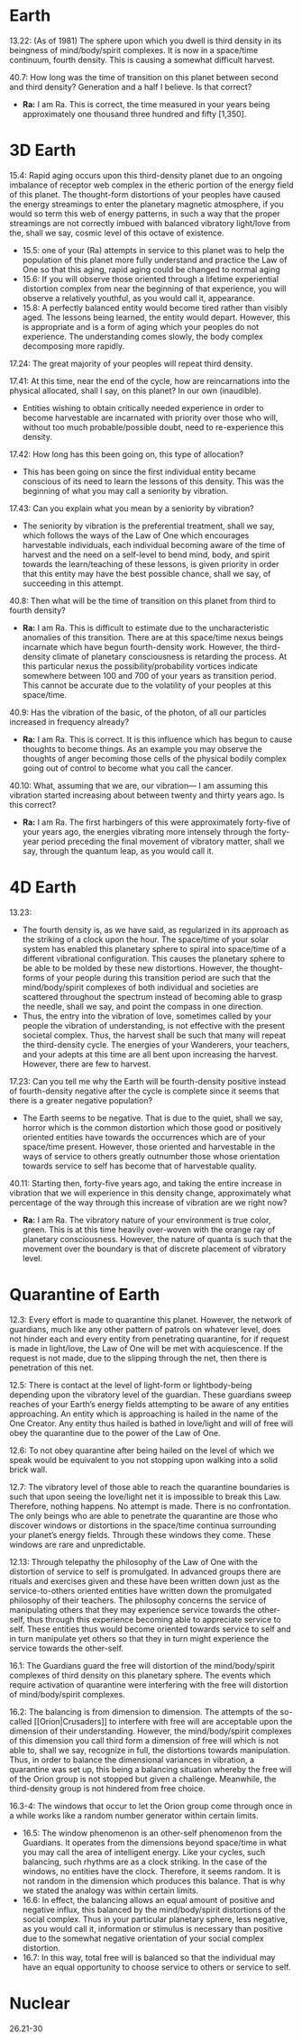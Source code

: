# Earth
13.22: (As of 1981) The sphere upon which you dwell is third density in its beingness of mind/body/spirit complexes. It is now in a space/time continuum, fourth density. This is causing a somewhat difficult harvest.

40.7: How long was the time of transition on this planet between second and third density? Generation and a half I believe. Is that correct?
- **Ra:** I am Ra. This is correct, the time measured in your years being approximately one thousand three hundred and fifty [1,350].
# 3D Earth
15.4: Rapid aging occurs upon this third-density planet due to an ongoing imbalance of receptor web complex in the etheric portion of the energy field of this planet. The thought-form distortions of your peoples have caused the energy streamings to enter the planetary magnetic atmosphere, if you would so term this web of energy patterns, in such a way that the proper streamings are not correctly imbued with balanced vibratory light/love from the, shall we say, cosmic level of this octave of existence.
- 15.5: one of your (Ra) attempts in service to this planet was to help the population of this planet more fully understand and practice the Law of One so that this aging, rapid aging could be changed to normal aging
- 15.6: If you will observe those oriented through a lifetime experiential distortion complex from near the beginning of that experience, you will observe a relatively youthful, as you would call it, appearance.
- 15.8: A perfectly balanced entity would become tired rather than visibly aged. The lessons being learned, the entity would depart. However, this is appropriate and is a form of aging which your peoples do not experience. The understanding comes slowly, the body complex decomposing more rapidly.

17.24: The great majority of your peoples will repeat third density.

17.41: At this time, near the end of the cycle, how are reincarnations into the physical allocated, shall I say, on this planet? In our own (inaudible).
- Entities wishing to obtain critically needed experience in order to become harvestable are incarnated with priority over those who will, without too much probable/possible doubt, need to re-experience this density.

17.42: How long has this been going on, this type of allocation?
- This has been going on since the first individual entity became conscious of its need to learn the lessons of this density. This was the beginning of what you may call a seniority by vibration.

17.43: Can you explain what you mean by a seniority by vibration?
- The seniority by vibration is the preferential treatment, shall we say, which follows the ways of the Law of One which encourages harvestable individuals, each individual becoming aware of the time of harvest and the need on a self-level to bend mind, body, and spirit towards the learn/teaching of these lessons, is given priority in order that this entity may have the best possible chance, shall we say, of succeeding in this attempt.

40.8: Then what will be the time of transition on this planet from third to fourth density?
- **Ra:** I am Ra. This is difficult to estimate due to the uncharacteristic anomalies of this transition. There are at this space/time nexus beings incarnate which have begun fourth-density work. However, the third-density climate of planetary consciousness is retarding the process. At this particular nexus the possibility/probability vortices indicate somewhere between 100 and 700 of your years as transition period. This cannot be accurate due to the volatility of your peoples at this space/time.

40.9: Has the vibration of the basic, of the photon, of all our particles increased in frequency already?
- **Ra:** I am Ra. This is correct. It is this influence which has begun to cause thoughts to become things. As an example you may observe the thoughts of anger becoming those cells of the physical bodily complex going out of control to become what you call the cancer.

40.10: What, assuming that we are, our vibration— I am assuming this vibration started increasing about between twenty and thirty years ago. Is this correct?
- **Ra:** I am Ra. The first harbingers of this were approximately forty-five of your years ago, the energies vibrating more intensely through the forty-year period preceding the final movement of vibratory matter, shall we say, through the quantum leap, as you would call it.
# 4D Earth
13.23:
- The fourth density is, as we have said, as regularized in its approach as the striking of a clock upon the hour. The space/time of your solar system has enabled this planetary sphere to spiral into space/time of a different vibrational configuration. This causes the planetary sphere to be able to be molded by these new distortions. However, the thought-forms of your people during this transition period are such that the mind/body/spirit complexes of both individual and societies are scattered throughout the spectrum instead of becoming able to grasp the needle, shall we say, and point the compass in one direction.  
- Thus, the entry into the vibration of love, sometimes called by your people the vibration of understanding, is not effective with the present societal complex. Thus, the harvest shall be such that many will repeat the third-density cycle. The energies of your Wanderers, your teachers, and your adepts at this time are all bent upon increasing the harvest. However, there are few to harvest.

17.23: Can you tell me why the Earth will be fourth-density positive instead of fourth-density negative after the cycle is complete since it seems that there is a greater negative population?
- The Earth seems to be negative. That is due to the quiet, shall we say, horror which is the common distortion which those good or positively oriented entities have towards the occurrences which are of your space/time present. However, those oriented and harvestable in the ways of service to others greatly outnumber those whose orientation towards service to self has become that of harvestable quality.

40.11: Starting then, forty-five years ago, and taking the entire increase in vibration that we will experience in this density change, approximately what percentage of the way through this increase of vibration are we right now?
- **Ra:** I am Ra. The vibratory nature of your environment is true color, green. This is at this time heavily over-woven with the orange ray of planetary consciousness. However, the nature of quanta is such that the movement over the boundary is that of discrete placement of vibratory level.
# Quarantine of Earth
12.3: Every effort is made to quarantine this planet. However, the network of guardians, much like any other pattern of patrols on whatever level, does not hinder each and every entity from penetrating quarantine, for if request is made in light/love, the Law of One will be met with acquiescence. If the request is not made, due to the slipping through the net, then there is penetration of this net.

12.5: There is contact at the level of light-form or lightbody-being depending upon the vibratory level of the guardian. These guardians sweep reaches of your Earth’s energy fields attempting to be aware of any entities approaching. An entity which is approaching is hailed in the name of the One Creator. Any entity thus hailed is bathed in love/light and will of free will obey the quarantine due to the power of the Law of One.

12.6: To not obey quarantine after being hailed on the level of which we speak would be equivalent to you not stopping upon walking into a solid brick wall.

12.7: The vibratory level of those able to reach the quarantine boundaries is such that upon seeing the love/light net it is impossible to break this Law. Therefore, nothing happens. No attempt is made. There is no confrontation. The only beings who are able to penetrate the quarantine are those who discover windows or distortions in the space/time continua surrounding your planet’s energy fields. Through these windows they come. These windows are rare and unpredictable.

12.13: Through telepathy the philosophy of the Law of One with the distortion of service to self is promulgated. In advanced groups there are rituals and exercises given and these have been written down just as the service-to-others oriented entities have written down the promulgated philosophy of their teachers. The philosophy concerns the service of manipulating others that they may experience service towards the other-self, thus through this experience becoming able to appreciate service to self. These entities thus would become oriented towards service to self and in turn manipulate yet others so that they in turn might experience the service towards the other-self.

16.1: The Guardians guard the free will distortion of the mind/body/spirit complexes of third density on this planetary sphere. The events which require activation of quarantine were interfering with the free will distortion of mind/body/spirit complexes.

16.2: The balancing is from dimension to dimension. The attempts of the so-called [[Orion|Crusaders]] to interfere with free will are acceptable upon the dimension of their understanding. However, the mind/body/spirit complexes of this dimension you call third form a dimension of free will which is not able to, shall we say, recognize in full, the distortions towards manipulation. Thus, in order to balance the dimensional variances in vibration, a quarantine was set up, this being a balancing situation whereby the free will of the Orion group is not stopped but given a challenge. Meanwhile, the third-density group is not hindered from free choice.

16.3-4: The windows that occur to let the Orion group come through once in a while works like a random number generator within certain limits.
- 16.5: The window phenomenon is an other-self phenomenon from the Guardians. It operates from the dimensions beyond space/time in what you may call the area of intelligent energy. Like your cycles, such balancing, such rhythms are as a clock striking. In the case of the windows, no entities have the clock. Therefore, it seems random. It is not random in the dimension which produces this balance. That is why we stated the analogy was within certain limits.
- 16.6: In effect, the balancing allows an equal amount of positive and negative influx, this balanced by the mind/body/spirit distortions of the social complex. Thus in your particular planetary sphere, less negative, as you would call it, information or stimulus is necessary than positive due to the somewhat negative orientation of your social complex distortion.
- 16.7: In this way, total free will is balanced so that the individual may have an equal opportunity to choose service to others or service to self.
# Nuclear
26.21-30